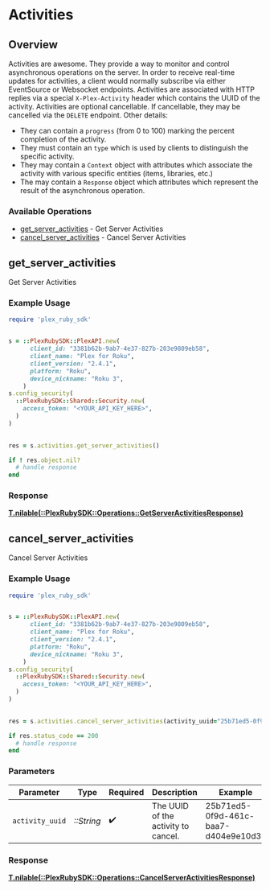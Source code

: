# Activities

## Overview

Activities are awesome. They provide a way to monitor and control asynchronous operations on the server. In order to receive real-time updates for activities, a client would normally subscribe via either EventSource or Websocket endpoints.
Activities are associated with HTTP replies via a special `X-Plex-Activity` header which contains the UUID of the activity.
Activities are optional cancellable. If cancellable, they may be cancelled via the `DELETE` endpoint. Other details:
- They can contain a `progress` (from 0 to 100) marking the percent completion of the activity.
- They must contain an `type` which is used by clients to distinguish the specific activity.
- They may contain a `Context` object with attributes which associate the activity with various specific entities (items, libraries, etc.)
- The may contain a `Response` object which attributes which represent the result of the asynchronous operation.


### Available Operations

* [get_server_activities](#get_server_activities) - Get Server Activities
* [cancel_server_activities](#cancel_server_activities) - Cancel Server Activities

## get_server_activities

Get Server Activities

### Example Usage

```ruby
require 'plex_ruby_sdk'


s = ::PlexRubySDK::PlexAPI.new(
      client_id: "3381b62b-9ab7-4e37-827b-203e9809eb58",
      client_name: "Plex for Roku",
      client_version: "2.4.1",
      platform: "Roku",
      device_nickname: "Roku 3",
    )
s.config_security(
  ::PlexRubySDK::Shared::Security.new(
    access_token: "<YOUR_API_KEY_HERE>",
  )
)

    
res = s.activities.get_server_activities()

if ! res.object.nil?
  # handle response
end

```

### Response

**[T.nilable(::PlexRubySDK::Operations::GetServerActivitiesResponse)](../../models/operations/getserveractivitiesresponse.md)**



## cancel_server_activities

Cancel Server Activities

### Example Usage

```ruby
require 'plex_ruby_sdk'


s = ::PlexRubySDK::PlexAPI.new(
      client_id: "3381b62b-9ab7-4e37-827b-203e9809eb58",
      client_name: "Plex for Roku",
      client_version: "2.4.1",
      platform: "Roku",
      device_nickname: "Roku 3",
    )
s.config_security(
  ::PlexRubySDK::Shared::Security.new(
    access_token: "<YOUR_API_KEY_HERE>",
  )
)

    
res = s.activities.cancel_server_activities(activity_uuid="25b71ed5-0f9d-461c-baa7-d404e9e10d3e")

if res.status_code == 200
  # handle response
end

```

### Parameters

| Parameter                            | Type                                 | Required                             | Description                          | Example                              |
| ------------------------------------ | ------------------------------------ | ------------------------------------ | ------------------------------------ | ------------------------------------ |
| `activity_uuid`                      | *::String*                           | :heavy_check_mark:                   | The UUID of the activity to cancel.  | 25b71ed5-0f9d-461c-baa7-d404e9e10d3e |

### Response

**[T.nilable(::PlexRubySDK::Operations::CancelServerActivitiesResponse)](../../models/operations/cancelserveractivitiesresponse.md)**

